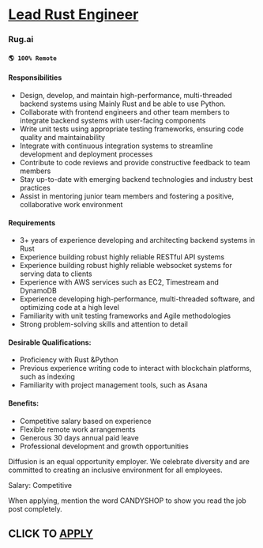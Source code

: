 # [Lead Rust Engineer](https://www.remotewlb.com/apply/lead-rust-engineer-35999)  
### Rug.ai  
#### `🌎 100% Remote`  

#### **Responsibilities**

  * Design, develop, and maintain high-performance, multi-threaded backend systems using Mainly Rust and be able to use Python.
  * Collaborate with frontend engineers and other team members to integrate backend systems with user-facing components
  * Write unit tests using appropriate testing frameworks, ensuring code quality and maintainability
  * Integrate with continuous integration systems to streamline development and deployment processes
  * Contribute to code reviews and provide constructive feedback to team members
  * Stay up-to-date with emerging backend technologies and industry best practices
  * Assist in mentoring junior team members and fostering a positive, collaborative work environment

#### **Requirements**

  * 3+ years of experience developing and architecting backend systems in Rust
  * Experience building robust highly reliable RESTful API systems
  * Experience building robust highly reliable websocket systems for serving data to clients
  * Experience with AWS services such as EC2, Timestream and DynamoDB
  * Experience developing high-performance, multi-threaded software, and optimizing code at a high level
  * Familiarity with unit testing frameworks and Agile methodologies
  * Strong problem-solving skills and attention to detail

#### **Desirable Qualifications:**

  * Proficiency with Rust &Python
  * Previous experience writing code to interact with blockchain platforms, such as indexing
  * Familiarity with project management tools, such as Asana

#### **Benefits:**

  * Competitive salary based on experience
  * Flexible remote work arrangements
  * Generous 30 days annual paid leave
  * Professional development and growth opportunities

Diffusion is an equal opportunity employer. We celebrate diversity and are committed to creating an inclusive environment for all employees.

Salary: Competitive

  

When applying, mention the word CANDYSHOP to show you read the job post completely.  
## CLICK TO [APPLY](https://www.remotewlb.com/apply/lead-rust-engineer-35999)

